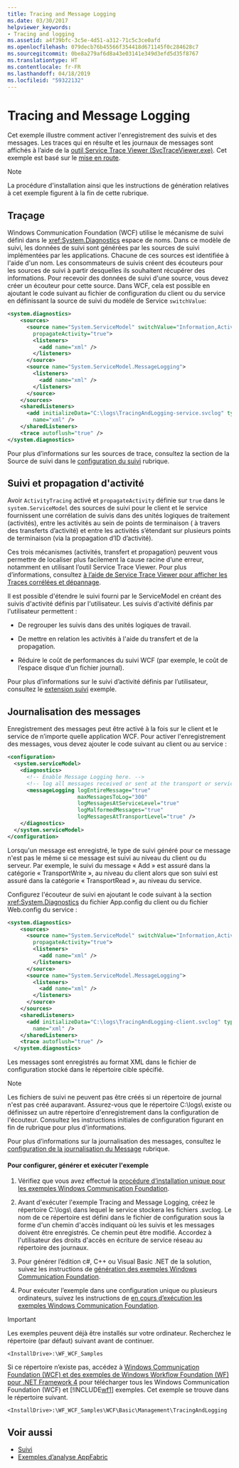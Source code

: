 ```yaml
---
title: Tracing and Message Logging
ms.date: 03/30/2017
helpviewer_keywords:
- Tracing and logging
ms.assetid: a4f39bfc-3c5e-4d51-a312-71c5c3ce0afd
ms.openlocfilehash: 079decb76b45566f354418d671145f0c284628c7
ms.sourcegitcommit: 0be8a279af6d8a43e03141e349d3efd5d35f8767
ms.translationtype: HT
ms.contentlocale: fr-FR
ms.lasthandoff: 04/18/2019
ms.locfileid: "59322132"
---
```

# <a name="tracing-and-message-logging"></a>Tracing and Message Logging
Cet exemple illustre comment activer l'enregistrement des suivis et des messages. Les traces qui en résulte et les journaux de messages sont affichés à l’aide de la [outil Service Trace Viewer (SvcTraceViewer.exe)](../../../../docs/framework/wcf/service-trace-viewer-tool-svctraceviewer-exe.md). Cet exemple est basé sur le [mise en route](../../../../docs/framework/wcf/samples/getting-started-sample.md).  
  
> [!NOTE]
>  La procédure d'installation ainsi que les instructions de génération relatives à cet exemple figurent à la fin de cette rubrique.  
  
## <a name="tracing"></a>Traçage  
 Windows Communication Foundation (WCF) utilise le mécanisme de suivi défini dans le <xref:System.Diagnostics> espace de noms. Dans ce modèle de suivi, les données de suivi sont générées par les sources de suivi implémentées par les applications. Chacune de ces sources est identifiée à l'aide d'un nom. Les consommateurs de suivis créent des écouteurs pour les sources de suivi à partir desquelles ils souhaitent récupérer des informations. Pour recevoir des données de suivi d'une source, vous devez créer un écouteur pour cette source. Dans WCF, cela est possible en ajoutant le code suivant au fichier de configuration du client ou du service en définissant la source de suivi du modèle de Service `switchValue`:  
  
```xml  
<system.diagnostics>  
    <sources>  
      <source name="System.ServiceModel" switchValue="Information,ActivityTracing"  
        propagateActivity="true">  
        <listeners>  
          <add name="xml" />  
        </listeners>  
      </source>  
      <source name="System.ServiceModel.MessageLogging">  
        <listeners>  
          <add name="xml" />  
        </listeners>  
      </source>  
    </sources>  
    <sharedListeners>  
      <add initializeData="C:\logs\TracingAndLogging-service.svclog" type="System.Diagnostics.XmlWriterTraceListener"  
        name="xml" />  
    </sharedListeners>  
    <trace autoflush="true" />  
</system.diagnostics>  
```  
  
 Pour plus d’informations sur les sources de trace, consultez la section de la Source de suivi dans le [configuration du suivi](../../../../docs/framework/wcf/diagnostics/tracing/configuring-tracing.md) rubrique.  
  
## <a name="activity-tracing-and-propagation"></a>Suivi et propagation d'activité  
 Avoir `ActivityTracing` activé et `propagateActivity` définie sur `true` dans le `system.ServiceModel` des sources de suivi pour le client et le service fournissent une corrélation de suivis dans des unités logiques de traitement (activités), entre les activités au sein de points de terminaison ( à travers des transferts d’activité) et entre les activités s’étendant sur plusieurs points de terminaison (via la propagation d’ID d’activité).  
  
 Ces trois mécanismes (activités, transfert et propagation) peuvent vous permettre de localiser plus facilement la cause racine d’une erreur, notamment en utilisant l’outil Service Trace Viewer. Pour plus d’informations, consultez [à l’aide de Service Trace Viewer pour afficher les Traces corrélées et dépannage](../../../../docs/framework/wcf/diagnostics/tracing/using-service-trace-viewer-for-viewing-correlated-traces-and-troubleshooting.md).  
  
 Il est possible d'étendre le suivi fourni par le ServiceModel en créant des suivis d'activité définis par l'utilisateur. Les suivis d'activité définis par l'utilisateur permettent :  
  
-   De regrouper les suivis dans des unités logiques de travail.  
  
-   De mettre en relation les activités à l'aide du transfert et de la propagation.  
  
-   Réduire le coût de performances du suivi WCF (par exemple, le coût de l’espace disque d’un fichier journal).  
  
 Pour plus d’informations sur le suivi d’activité définis par l’utilisateur, consultez le [extension suivi](../../../../docs/framework/wcf/samples/extending-tracing.md) exemple.  
  
## <a name="message-logging"></a>Journalisation des messages  
 Enregistrement des messages peut être activé à la fois sur le client et le service de n’importe quelle application WCF. Pour activer l'enregistrement des messages, vous devez ajouter le code suivant au client ou au service :  
  
```xml  
<configuration>  
  <system.serviceModel>  
    <diagnostics>  
      <!-- Enable Message Logging here. -->  
      <!-- log all messages received or sent at the transport or service model levels -->  
      <messageLogging logEntireMessage="true"  
                      maxMessagesToLog="300"  
                      logMessagesAtServiceLevel="true"  
                      logMalformedMessages="true"  
                      logMessagesAtTransportLevel="true" />  
    </diagnostics>  
  </system.serviceModel>  
</configuration>  
```  
  
 Lorsqu'un message est enregistré, le type de suivi généré pour ce message n'est pas le même si ce message est suivi au niveau du client ou du serveur. Par exemple, le suivi du message « Add » est assuré dans la catégorie « TransportWrite », au niveau du client alors que son suivi est assuré dans la catégorie « TransportRead », au niveau du service.  
  
 Configurez l'écouteur de suivi en ajoutant le code suivant à la section <xref:System.Diagnostics> du fichier App.config du client ou du fichier Web.config du service :  
  
```xml  
<system.diagnostics>  
    <sources>  
      <source name="System.ServiceModel" switchValue="Information,ActivityTracing"  
        propagateActivity="true">  
        <listeners>  
          <add name="xml" />  
        </listeners>  
      </source>  
      <source name="System.ServiceModel.MessageLogging">  
        <listeners>  
          <add name="xml" />  
        </listeners>  
      </source>  
    </sources>  
    <sharedListeners>  
      <add initializeData="C:\logs\TracingAndLogging-client.svclog" type="System.Diagnostics.XmlWriterTraceListener"  
        name="xml" />  
    </sharedListeners>  
    <trace autoflush="true" />  
  </system.diagnostics>  
```  
  
 Les messages sont enregistrés au format XML dans le fichier de configuration stocké dans le répertoire cible spécifié.  
  
> [!NOTE]
>  Les fichiers de suivi ne peuvent pas être créés si un répertoire de journal n'est pas créé auparavant. Assurez-vous que le répertoire C:\logs\ existe ou définissez un autre répertoire d'enregistrement dans la configuration de l'écouteur. Consultez les instructions initiales de configuration figurant en fin de rubrique pour plus d'informations.  
  
 Pour plus d’informations sur la journalisation des messages, consultez le [configuration de la journalisation du Message](../../../../docs/framework/wcf/diagnostics/configuring-message-logging.md) rubrique.  
  
#### <a name="to-set-up-build-and-run-the-sample"></a>Pour configurer, générer et exécuter l'exemple  
  
1. Vérifiez que vous avez effectué la [procédure d’installation unique pour les exemples Windows Communication Foundation](../../../../docs/framework/wcf/samples/one-time-setup-procedure-for-the-wcf-samples.md).  
  
2. Avant d'exécuter l'exemple Tracing and Message Logging, créez le répertoire C:\logs\ dans lequel le service stockera les fichiers .svclog. Le nom de ce répertoire est défini dans le fichier de configuration sous la forme d'un chemin d'accès indiquant où les suivis et les messages doivent être enregistrés. Ce chemin peut être modifié. Accordez à l'utilisateur des droits d'accès en écriture de service réseau au répertoire des journaux.  
  
3. Pour générer l’édition c#, C++ ou Visual Basic .NET de la solution, suivez les instructions de [génération des exemples Windows Communication Foundation](../../../../docs/framework/wcf/samples/building-the-samples.md).  
  
4. Pour exécuter l’exemple dans une configuration unique ou plusieurs ordinateurs, suivez les instructions de [en cours d’exécution les exemples Windows Communication Foundation](../../../../docs/framework/wcf/samples/running-the-samples.md).  
  
> [!IMPORTANT]
>  Les exemples peuvent déjà être installés sur votre ordinateur. Recherchez le répertoire (par défaut) suivant avant de continuer.  
>   
>  `<InstallDrive>:\WF_WCF_Samples`  
>   
>  Si ce répertoire n’existe pas, accédez à [Windows Communication Foundation (WCF) et des exemples de Windows Workflow Foundation (WF) pour .NET Framework 4](https://go.microsoft.com/fwlink/?LinkId=150780) pour télécharger tous les Windows Communication Foundation (WCF) et [!INCLUDE[wf1](../../../../includes/wf1-md.md)] exemples. Cet exemple se trouve dans le répertoire suivant.  
>   
>  `<InstallDrive>:\WF_WCF_Samples\WCF\Basic\Management\TracingAndLogging`  
  
## <a name="see-also"></a>Voir aussi

- [Suivi](../../../../docs/framework/wcf/diagnostics/tracing/index.md)
- [Exemples d’analyse AppFabric](https://go.microsoft.com/fwlink/?LinkId=193959)
